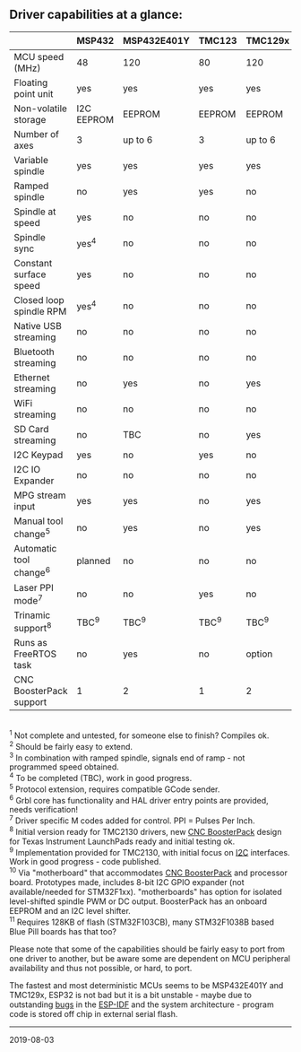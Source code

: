 ## Driver capabilities at a glance:


|                         | MSP432   | MSP432E401Y |TMC123  | TMC129x | MSP430F5529 | PSoC&nbsp;5 | ESP32 | SAMD21 | LPC1769<sup>1</sup> | STM32F1xx<sup>11</sup> |
|-------------------------|----------|-------------|--------|---------|-------------|--------|-------|-------|---------|---------|
| MCU speed \(MHz\)       | 48       | 120         | 80     | 120     | 25 \(16 bit\) | 80     | 2x240 | 48    | 120     | 72      |
| Floating point unit     | yes      | yes         | yes    | yes     | no          | no     | yes   | no    | no      | no      |
| Non-volatile storage    | I2C EEPROM | EEPROM      | EEPROM | EEPROM  | I2C EEPROM | EEPROM | Flash/I2C EEPROM | Flash | Flash   | Flash/I2C EEPROM   |
| Number of axes          | 3        | up to 6     | 3      | up to 6 | 3           | 3<sup>2</sup>      | 3    | 3    | 3       | up to 6 |
| Variable spindle        | yes      | yes         | yes    | yes     | yes         | yes    | yes   | yes   | yes     | no      |
| Ramped spindle          | no       | yes         | yes    | no      | no          | no     | yes   | no    | no      | no      |
| Spindle at speed        | yes      | no          | no     | no      | no          | no     | yes<sup>3</sup>  | no    | no      | no      |
| Spindle sync            | yes<sup>4</sup>      | no          |no     | no      | no          | no     | no    | no    | no      | no      |
| Constant surface speed  | yes      | no          | no     | no      | no          | no     | no    | no    | no      | no      |
| Closed loop spindle RPM | yes<sup>4</sup>      | no          | no     | no      | no          | no     | no    | no    | no      | no      |
| Native USB streaming    | no       | no          | no     | no      | no          | no     | no    | yes   | yes?    | yes     |
| Bluetooth streaming     | no       | no          | no     | no      | no          | no     | yes   | no    | no      | no      |
| Ethernet streaming      | no       | yes         | no     | yes     | no          | no     | no    | no    | no      | no      |
| WiFi streaming          | no       | no          | no     | no      | no          | no     | yes   | no    | no      | no      |
| SD Card streaming       | no       | TBC         | no     | yes     | no          | no     | yes   | no    | yes     | yes     |
| I2C Keypad              | yes      | no          | yes    | no      | no          | yes    | yes   | no    | no      | yes     |
| I2C IO Expander         | no       | no          | no     | no      | no          | no     | yes    | no    | no      | no      |
| MPG stream input        | yes      | yes         | no     | yes     | no          | no     | no    | no    | no      | no      |
| Manual tool change<sup>5</sup>      | no          | yes      | no     | yes     | no          | no     | yes   | yes   | no      | no      |
| Automatic tool change<sup>6</sup>    | planned| no          | no     | no      | no          | no     | no    | no    | no      | no      |
| Laser PPI mode<sup>7</sup>           | no     | no          | yes    | no      | no          | no     | no    | no    | no      | no      |
| Trinamic support<sup>8</sup>         | TBC<sup>9</sup>    | TBC<sup>9</sup>         | TBC<sup>9</sup>    | TBC<sup>9</sup>     | no          | no     | TBC<sup>9</sup>   | no    | no      | TBC<sup>9</sup>    |
| Runs as FreeRTOS task   | no       | yes         | no     | option  | no          | no     | yes   | no    | no      | no      |
| CNC BoosterPack support | 1        | 2           | 1      | 2       | 1           | no     | yes<sup>10</sup>   | yes<sup>10</sup>  | no      | yes<sup>10</sup>     |

<br><sup>1</sup> Not complete and untested, for someone else to finish? Compiles ok.
<br><sup>2</sup> Should be fairly easy to extend.
<br><sup>3</sup> In combination with ramped spindle, signals end of ramp - not programmed speed obtained.
<br><sup>4</sup> To be completed \(TBC\), work in good progress.
<br><sup>5</sup> Protocol extension, requires compatible GCode sender.
<br><sup>6</sup> Grbl core has functionality and HAL driver entry points are provided, needs verification!
<br><sup>7</sup> Driver specific M codes added for control. PPI = Pulses Per Inch.
<br><sup>8</sup> Initial version ready for TMC2130 drivers, new [CNC BoosterPack](https://github.com/terjeio/CNC_Boosterpack) design for Texas Instrument LaunchPads ready and initial testing ok.
<br><sup>9</sup> Implementation provided for TMC2130, with initial focus on [I2C](https://github.com/terjeio/Trinamic_TMC2130_I2C_SPI_Bridge) interfaces. Work in good progress - code published.
<br><sup>10</sup> Via "motherboard" that accommodates [CNC BoosterPack](https://github.com/terjeio/CNC_Boosterpack) and processor board. Prototypes made, includes 8-bit I2C GPIO expander \(not available/needed for STM32F1xx\). "motherboards" has option for isolated level-shifted spindle PWM or DC output.  BoosterPack has an onboard EEPROM and an I2C level shifter.
<br><sup>11</sup> Requires 128KB of flash \(STM32F103CB\), many STM32F1038B based Blue Pill boards has that too?

Please note that some of the capabilities should be fairly easy to port from one driver to another, but be aware some are dependent on MCU peripheral availability and thus not possible, or hard, to port.

The fastest and most deterministic MCUs seems to be MSP432E401Y and TMC129x, ESP32 is not bad but it is a bit unstable - maybe due to outstanding [bugs](https://github.com/espressif/esp-idf/issues) in the [ESP-IDF](https://github.com/espressif/esp-idf) and the system architecture - program code is stored off chip in external serial flash.

---
2019-08-03
